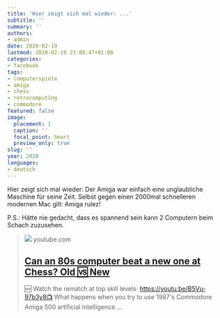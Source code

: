 ```yaml
---
title: 'Hier zeigt sich mal wieder: ...'
subtitle: ''
summary: ''
authors:
- admin
date: 2020-02-19
lastmod: 2020-02-19 23:08:47+01:00
categories:
- facebook
tags:
- computerspiele
- amiga
- chess
- retrocomputing
- commodore
featured: false
image:
  placement: 1
  caption: ''
  focal_point: Smart
  preview_only: true
slug: ''
year: 2020
languages:
- deutsch
---
```


Hier zeigt sich mal wieder: Der Amiga war einfach eine unglaubliche Maschine für seine Zeit. Selbst gegen einen 2000mal schnelleren modernen Mac gilt: Amiga rulez! 

P.S.: Hätte nie gedacht, dass es spannend sein kann 2 Computern beim Schach zuzusehen.
> [![](https://i.ytimg.com/vi/qN8AbHpCRF0/maxresdefault.jpg)](https://www.youtube.com/watch?v=qN8AbHpCRF0)
> youtube.com
> ## [Can an 80s computer beat a new one at Chess? Old 🆚 New](https://www.youtube.com/watch?v=qN8AbHpCRF0)
>
>🆕 Watch the rematch at top skill levels: https://youtu.be/B5Vu-97b3y8📺 What happens when you try to use 1987's Commodore Amiga 500 artificial intelligence ...